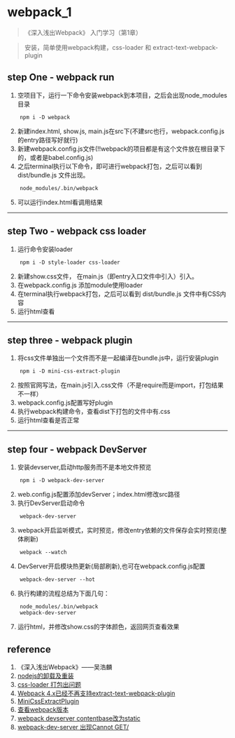 # webpack_1
> 《深入浅出Webpack》 入门学习（第1章）

> 安装，简单使用webpack构建，css-loader 和 extract-text-webpack-plugin

## step One - webpack run
1. 空项目下，运行一下命令安装webpack到本项目，之后会出现node_modules目录
```
    npm i -D webpack
```
2. 新建index.html, show.js, main.js在src下(不建src也行，webpack.config.js的entry路径写好就行)
3. 新建webpack.config.js文件(!!webpack的项目都是有这个文件放在根目录下的，或者是babel.config.js)
4. 之后terminal执行以下命令，即可进行webpack打包，之后可以看到 dist/bundle.js 文件出现。
```
    node_modules/.bin/webpack
```
5. 可以运行index.html看调用结果

---

## step Two - webpack css loader
1. 运行命令安装loader
```
    npm i -D style-loader css-loader
```
2. 新建show.css文件， 在main.js（即entry入口文件中引入）引入。
3. 在webpack.config.js 添加module使用loader
4. 在terminal执行webpack打包，之后可以看到 dist/bundle.js 文件中有CSS内容
5. 运行html查看

---

## step three - webpack plugin
1. 将css文件单独出一个文件而不是一起编译在bundle.js中，运行安装plugin
```
    npm i -D mini-css-extract-plugin
```
2. 按照官网写法，在main.js引入.css文件（不是require而是import，打包结果不一样）
3. webpack.config.js配置写好plugin
4. 执行webpack构建命令，查看dist下打包的文件中有.css
5. 运行html查看是否正常

---

## step four - webpack DevServer
1. 安装devserver,启动http服务而不是本地文件预览
```
    npm i -D webpack-dev-server
```
2. web.config.js配置添加devServer；index.html修改src路径
3. 执行DevServer启动命令
```
    webpack-dev-server
```
3. webpack开启监听模式，实时预览，修改entry依赖的文件保存会实时预览(整体刷新)
```
    webpack --watch
```
4. DevServer开启模块热更新(局部刷新),也可在webpack.config.js配置
```
    webpack-dev-server --hot
```
6. 执行构建的流程总结为下面几句：
```
    node_modules/.bin/webpack
    webpack-dev-server
```
7. 运行html，并修改show.css的字体颜色，返回网页查看效果
## reference
1. 《深入浅出Webpack》——吴浩麟
2. [nodejs的卸载及重装](https://blog.csdn.net/strawberry_x/article/details/113648770)
3. [css-loader 打包出问题](https://zhuanlan.zhihu.com/p/92468484)
4. [Webpack 4.x已经不再支持extract-text-webpack-plugin](https://blog.csdn.net/qq_38526769/article/details/82427800)
5. [MiniCssExtractPlugin](https://webpack.docschina.org/plugins/mini-css-extract-plugin/)
6. [查看webpack版本](https://www.csdn.net/tags/NtTakg2sOTcyMy1ibG9n.html#:~:text=%E6%9F%A5%E7%9C%8B%20%E5%BD%93%E5%89%8D%E9%A1%B9%E7%9B%AE%20webpack%E7%89%88%E6%9C%AC%20%E5%9C%A8%E9%A1%B9%E7%9B%AE%20package.json%20%E4%B8%AD%E7%9A%84%20scripts,%E8%84%9A%E6%9C%AC%E5%91%BD%E4%BB%A4%E4%B8%AD%E5%86%99%E5%85%A5%E4%BB%A5%E4%B8%8B%E5%86%85%E5%AE%B9%20%22webpack%22%3A%20%22webpack%20--version%22%20%E7%84%B6%E5%90%8E%E6%89%93%E5%BC%80%E7%BB%88%E7%AB%AF%E5%9C%A8%E9%A1%B9%E7%9B%AE%E6%A0%B9%E8%B7%AF%E5%BE%84%E4%B8%8B%E8%BF%90%E8%A1%8C%EF%BC%9A%20npm%20run%20webpack)
7. [webpack devserver contentbase改为static](https://juejin.cn/post/7085273859934388260)
8. [webpack-dev-server 出现Cannot GET/](https://blog.csdn.net/qq_35056756/article/details/120859828)